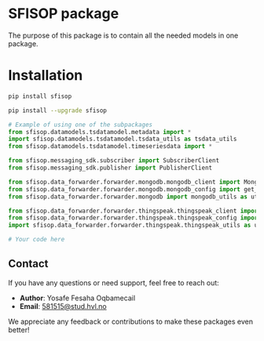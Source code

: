 # SFISOP package


The purpose of this package is to contain all the needed models in one package.


# Installation

```bash
pip install sfisop
```
```bash
pip install --upgrade sfisop
```

```python
# Example of using one of the subpackages
from sfisop.datamodels.tsdatamodel.metadata import *
import sfisop.datamodels.tsdatamodel.tsdata_utils as tsdata_utils
from sfisop.datamodels.tsdatamodel.timeseriesdata import *

from sfisop.messaging_sdk.subscriber import SubscriberClient
from sfisop.messaging_sdk.publisher import PublisherClient

from sfisop.data_forwarder.forwarder.mongodb.mongodb_client import MongoDBClient
from sfisop.data_forwarder.forwarder.mongodb.mongodb_config import get_mongodb_forwarder_config
from sfisop.data_forwarder.forwarder.mongodb import mongodb_utils as utils

from sfisop.data_forwarder.forwarder.thingspeak.thingspeak_client import ThingsPeakClient
from sfisop.data_forwarder.forwarder.thingspeak.thingspeak_config import get_thingspeak_forwarder_config
import sfisop.data_forwarder.forwarder.thingspeak.thingspeak_utils as utils

# Your code here
```

## Contact

If you have any questions or need support, feel free to reach out:

- **Author**: Yosafe Fesaha Oqbamecail
- **Email**: [581515@stud.hvl.no](mailto:581515@stud.hvl.no)

We appreciate any feedback or contributions to make these packages even better!